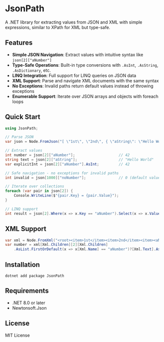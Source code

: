 # JsonPath

A .NET library for extracting values from JSON and XML with simple expressions, similar to XPath for XML but type-safe.

## Features

- **Simple JSON Navigation**: Extract values with intuitive syntax like `json[2]["aNumber"]`
- **Type-Safe Operations**: Built-in type conversions with `.AsInt`, `.AsString`, `.AsDictionary`, etc.
- **LINQ Integration**: Full support for LINQ queries on JSON data
- **XML Support**: Parse and navigate XML documents with the same syntax
- **No Exceptions**: Invalid paths return default values instead of throwing exceptions
- **Enumerable Support**: Iterate over JSON arrays and objects with foreach loops

## Quick Start

```csharp
using JsonPath;

// Parse JSON
var json = Node.FromJson("[ \"1st\", \"2nd\", { \"aString\": \"Hello World\", \"aNumber\": 42 } ]");

// Extract values
int number = json[2]["aNumber"];                    // 42
string text = json[2]["aString"];                   // "Hello World"
var explicitInt = json[2]["aNumber"].AsInt;         // 42

// Safe navigation - no exceptions for invalid paths
int invalid = json[1000]["noNumber"];               // 0 (default value)

// Iterate over collections
foreach (var pair in json[2]) {
    Console.WriteLine($"{pair.Key} = {pair.Value}");
}

// LINQ support
int result = json[2].Where(x => x.Key == "aNumber").Select(x => x.Value).First();
```

## XML Support

```csharp
var xml = Node.FromXml("<root><item>1st</item><item>2nd</item><item><aNumber>42</aNumber></item></root>");
var number = xml[Xml.Children][2][Xml.Children]
    .AsList.FirstOrDefault(x => x[Xml.Name] == "aNumber")?[Xml.Text].AsInt;
```

## Installation

```
dotnet add package JsonPath
```

## Requirements

- .NET 8.0 or later
- Newtonsoft.Json

## License

MIT License
